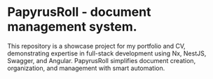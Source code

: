# PapyrusRoll - document management system.

This repository is a showcase project for my portfolio and CV, demonstrating expertise in full-stack development using Nx, NestJS, Swagger, and Angular. PapyrusRoll simplifies document creation, organization, and management with smart automation.
